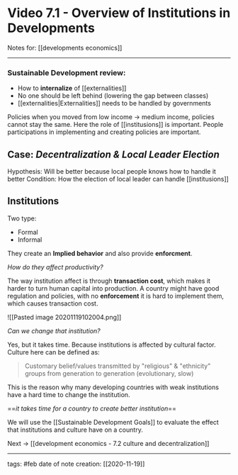 # Video 7.1 - Overview of Institutions in Developments
Notes for: [[developments economics]]
___

### Sustainable Development review:
- How to **internalize** of [[externalities]]
- No one should be left behind (lowering the gap between classes)
- [[externalities|Externalities]] needs to be handled by governments

Policies when you moved from low income -> medium income, policies cannot stay the same. Here the role of [[institusions]] is important. People participations in implementing and creating policies are important.

## Case: *Decentralization & Local Leader Election*
Hypothesis: Will be better because local people knows how to handle it better
Condition: How the election of local leader can handle [[institusions]]

## Institutions
Two type:
- Formal
- Informal

They create an **Implied behavior** and also provide **enforcment**. 

*How do they affect productivity?*

The way institution affect is through **transaction cost**, which makes it harder to turn human capital into production. A country might have good regulation and policies, with no **enforcement** it is hard to implement them, which causes transaction cost. 

![[Pasted image 20201119102004.png]]

*Can we change that institution?*

Yes, but it takes time. Because institutions is affected by cultural factor. Culture here can be defined as:

> Customary belief/values transmitted by "religious" & "ethnicity" groups from generation to generation (evolutionary, slow)

This is the reason why many developing countries with weak institutions have a hard time to change the institution.

==*it takes time for a country to create better institution*==

We will use the [[Sustainable Development Goals]] to evaluate the effect that institutions and culture have on a country. 

Next -> [[development economics - 7.2 culture and decentralization]]

___
tags: #feb 
date of note creation: [[2020-11-19]]